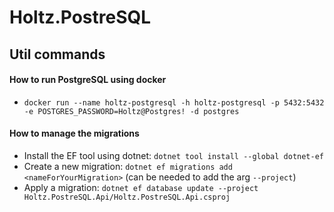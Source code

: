 # Holtz.PostreSQL

## Util commands

#### How to run PostgreSQL using docker

- `docker run --name holtz-postgresql -h holtz-postgresql -p 5432:5432 -e POSTGRES_PASSWORD=Holtz@Postgres! -d postgres`

#### How to manage the migrations

- Install the EF tool using dotnet: `dotnet tool install --global dotnet-ef`
- Create a new migration: `dotnet ef migrations add <nameForYourMigration>` (can be needed to add the arg `--project`)
- Apply a migration: `dotnet ef database update --project Holtz.PostreSQL.Api/Holtz.PostreSQL.Api.csproj`

